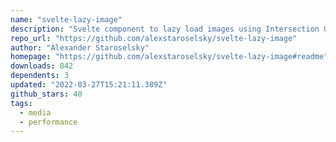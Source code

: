 ```yaml
---
name: "svelte-lazy-image"
description: "Svelte component to lazy load images using Intersection Observer"
repo_url: "https://github.com/alexstaroselsky/svelte-lazy-image"
author: "Alexander Staroselsky"
homepage: "https://github.com/alexstaroselsky/svelte-lazy-image#readme"
downloads: 842
dependents: 3
updated: "2022-03-27T15:21:11.389Z"
github_stars: 40
tags: 
  - media
  - performance
---
```

